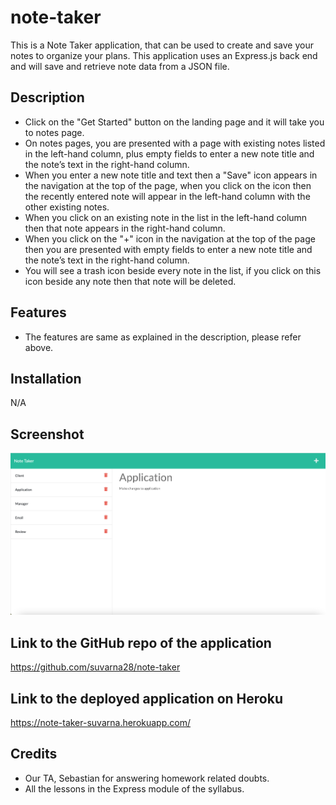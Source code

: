 # note-taker

This is a Note Taker application, that can be used to create and save your notes to organize your plans. This application uses an Express.js back end and will save and retrieve note data from a JSON file.

## Description

* Click on the "Get Started" button on the landing page and it will take you to notes page.
* On notes pages, you are presented with a page with existing notes listed in the left-hand column, plus empty fields to enter a new note title and the note’s text in the right-hand column.
* When you enter a new note title and text then a "Save" icon appears in the navigation at the top of the page, when you click on the icon then the recently entered note will appear in the left-hand column with the other existing notes.
* When you click on an existing note in the list in the left-hand column then that note appears in the right-hand column.
* When you click on the "+" icon in the navigation at the top of the page then you are presented with empty fields to enter a new note title and the note’s text in the right-hand column.
* You will see a trash icon beside every note in the list, if you click on this icon beside any note then that note will be deleted.

## Features

* The features are same as explained in the description, please refer above.

## Installation

N/A

## Screenshot

![Main Webpage](./screenshot/screenshot.png)

## Link to the GitHub repo of the application

https://github.com/suvarna28/note-taker

## Link to the deployed application on Heroku

https://note-taker-suvarna.herokuapp.com/

## Credits

* Our TA, Sebastian for answering homework related doubts. 
* All the lessons in the Express module of the syllabus. 
